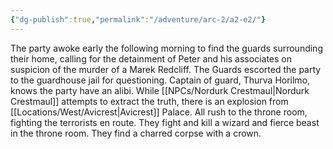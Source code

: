 ```yaml
---
{"dg-publish":true,"permalink":"/adventure/arc-2/a2-e2/"}
---
```


The party awoke early the following morning to find the guards surrounding their home, calling for the detainment of Peter and his associates on suspicion of the murder of a Marek Redcliff. The Guards escorted the party to the guardhouse jail for questioning. Captain of guard, Thurva Horilmo, knows the party have an alibi. While [[NPCs/Nordurk Crestmaul\|Nordurk Crestmaul]] attempts to extract the truth, there is an explosion from [[Locations/West/Avicrest\|Avicrest]] Palace. All rush to the throne room, fighting the terrorists en route. They fight and kill a wizard and fierce beast in the throne room. They find a charred corpse with a crown.